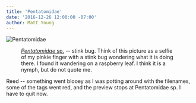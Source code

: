 ```yaml
---
title: 'Pentatomidae'
date: '2016-12-26 12:00:00 -07:00'
author: Matt Young
---
```

![Pentatomidae](uploads/2016/DSC01175_Pentatomidae_600)
<figure>
<imgsrc="uploads/2016/DSC01175_Pentatomidae_600" alt="DSC01175_Pentatomidae_600"
<figcaption>
<a href="http://bugguide.net/node/view/182"><i>Pentatomidae</i> sp.</a> -- stink bug. Think of this picture as a selfie of my pinkie finger with a stink bug wondering what it is doing there. I found it wandering on a raspberry leaf. I think it is a nymph, but do not quote me.
</figcaption>
</figure>
Reed -- something went blooey as I was potting around with the filenames, some of the tags went red, and the preview stops at Pentatomidae sp. I have to quit now.
